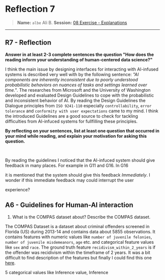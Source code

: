 # Reflection 7
> **Name:** `albe` Ali B.
> **Session:** [08 Exercise - Explanations](https://github.com/FUB-HCC/hcds-winter-2020/wiki/08_exercise)   
----

## R7 - Reflection


**Answer in at least 2-3 complete sentences the question "How does the reading inform your understanding of human-centered data science?"**<br>

I think the main issue by designing interfaces for interacting with AI-infused systems is described very well with by the following sentence: *"AI components are inherently inconsistent due to poorly understood probabilistic behaviors on nuances of tasks and settings learned over time."*. The researches from Microsoft and the University of Washington developed and evaluated Design Guidelines to cope with the probabilistic and inconsistent behavior of AI. By reading the Design Guidelines the Dialogue principles from `ISO 9241-110` especially `controllability`, `error tolerance` and `conformity with user expectations` came to my mind. I think the introduced Guidelines are a good source to check for tackling difficulties from AI-infuced systems for fullfilling these principles. 



**By reflecting on your sentences, list at least one question that occurred in your mind while reading, and explain your motivation for asking this question.**

<br>

By reading the guidelines I noticed that the AI-infuced system should give feedback in many places. For example in G11 and G16. In G16 

it is mentioned that the system should give this feedback *Immediately*. I wonder if this immediate feedback may could interrupt the user 

experience? 


## A6 - Guidelines for Human-AI interaction


1. What is the COMPAS dataset about? Describe the COMPAS dataset.

The COMPAS Dataset is a dataset about criminal offenders screened in Florida (US) during 2013-14 and contains data about 5855 observations. It contains features with numeric values like `number of juvenile felonies`, `number of juvenile misdemeanors`, `age` etc. and categorical feature values like `sex` and `race`. The ground truth feature `recidivism_within_2_years` is if the offender was recidivism within the timeframe of 2 years. It was a bit difficult to find description of the features but finally I could find this one 
[here](https://rdrr.io/cran/fairml/man/compas.html).

5 categorical values like Inference value, Inference
